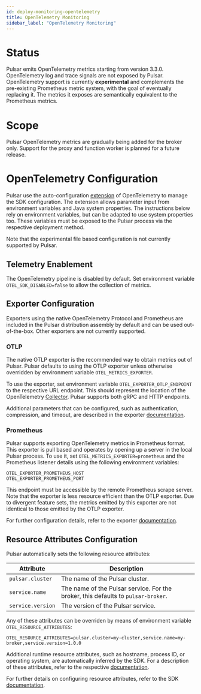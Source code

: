 ```yaml
---
id: deploy-monitoring-opentelemetry
title: OpenTelemetry Monitoring
sidebar_label: "OpenTelemetry Monitoring"
---
```


# Status
Pulsar emits OpenTelemetry metrics starting from version 3.3.0. OpenTelemetry log and trace signals are not exposed by
Pulsar. OpenTelemetry support is currently **experimental** and complements the pre-existing Prometheus metric system,
with the goal of eventually replacing it. The metrics it exposes are semantically equivalent to the Prometheus metrics.

# Scope
Pulsar OpenTelemetry metrics are gradually being added for the broker only. Support for the proxy and function worker is
planned for a future release.

# OpenTelemetry Configuration
Pulsar use the auto-configuration [extension](https://github.com/open-telemetry/opentelemetry-java/blob/main/sdk-extensions/autoconfigure/README.md)
of OpenTelemetry to manage the SDK configuration. The extension allows parameter input from environment variables and
Java system properties. The instructions below rely on environment variables, but can be adapted to use system
properties too. These variables must be exposed to the Pulsar process via the respective deployment method.

Note that the experimental file based configuration is not currently supported by Pulsar.

## Telemetry Enablement
The OpenTelemetry pipeline is disabled by default. Set environment variable `OTEL_SDK_DISABLED=false` to allow the
collection of metrics.

## Exporter Configuration

Exporters using the native OpenTelemetry Protocol and Prometheus are included in the Pulsar distribution assembly by
default and can be used out-of-the-box. Other exporters are not currently supported.

### OTLP

The native OTLP exporter is the recommended way to obtain metrics out of Pulsar. Pulsar defaults to using the OTLP
exporter unless otherwise overridden by environment variable `OTEL_METRICS_EXPORTER`.

To use the exporter, set environment variable `OTEL_EXPORTER_OTLP_ENDPOINT` to the respective URL endpoint. This should
represent the location of the OpenTelemetry [Collector](https://opentelemetry.io/docs/collector/). Pulsar supports both
gRPC and HTTP endpoints.

Additional parameters that can be configured, such as authentication, compression, and timeout, are described in the
exporter [documentation](https://github.com/open-telemetry/opentelemetry-java/blob/main/sdk-extensions/autoconfigure/README.md#otlp-exporter-span-metric-and-log-exporters).

### Prometheus

Pulsar supports exporting OpenTelemetry metrics in Prometheus format. This exporter is pull based and operates by
opening up a server in the local Pulsar process. To use it, set `OTEL_METRICS_EXPORTER=prometheus` and the Prometheus
listener details using the following environment variables:

```shell
OTEL_EXPORTER_PROMETHEUS_HOST
OTEL_EXPORTER_PROMETHEUS_PORT
```

This endpoint must be accessible by the remote Prometheus scrape server. Note that the exporter is less resource
efficient than the OTLP exporter. Due to divergent feature sets, the metrics emitted by this exporter are not identical
to those emitted by the OTLP exporter.

For further configuration details, refer to the exporter
[documentation](https://github.com/open-telemetry/opentelemetry-java/blob/main/sdk-extensions/autoconfigure/README.md#prometheus-exporter).

## Resource Attributes Configuration

Pulsar automatically sets the following resource attributes:

| Attribute         | Description                                                                       |
|-------------------|-----------------------------------------------------------------------------------|
| `pulsar.cluster`  | The name of the Pulsar cluster.                                                   |
| `service.name`    | The name of the Pulsar service. For the broker, this defaults to `pulsar-broker`. |
| `service.version` | The version of the Pulsar service.                                                |

Any of these attributes can be overriden by means of environment variable `OTEL_RESOURCE_ATTRIBUTES`:

```shell
OTEL_RESOURCE_ATTRIBUTES=pulsar.cluster=my-cluster,service.name=my-broker,service.version=1.0.0
```

Additional runtime resource attributes, such as hostname, process ID, or operating system, are automatically inferred by
the SDK. For a description of these attributes, refer to the respective [documentation](https://github.com/open-telemetry/opentelemetry-java-instrumentation/tree/main/instrumentation/resources/library).

For further details on configuring resource attributes, refer to the SDK [documentation](https://github.com/open-telemetry/opentelemetry-java/tree/main/sdk-extensions/autoconfigure#opentelemetry-resource-attributes).

